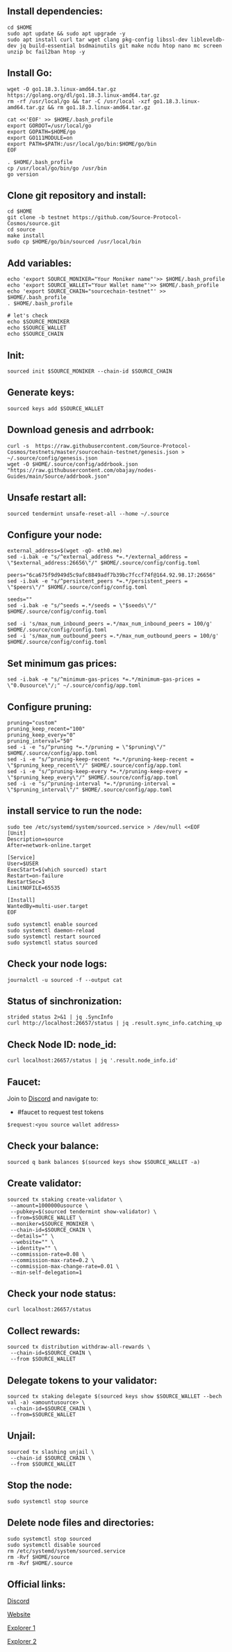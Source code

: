 ## Install dependencies:
```
cd $HOME
sudo apt update && sudo apt upgrade -y
sudo apt install curl tar wget clang pkg-config libssl-dev libleveldb-dev jq build-essential bsdmainutils git make ncdu htop nano mc screen unzip bc fail2ban htop -y
```

## Install Go:
```
wget -O go1.18.3.linux-amd64.tar.gz https://golang.org/dl/go1.18.3.linux-amd64.tar.gz
rm -rf /usr/local/go && tar -C /usr/local -xzf go1.18.3.linux-amd64.tar.gz && rm go1.18.3.linux-amd64.tar.gz

cat <<'EOF' >> $HOME/.bash_profile
export GOROOT=/usr/local/go
export GOPATH=$HOME/go
export GO111MODULE=on
export PATH=$PATH:/usr/local/go/bin:$HOME/go/bin
EOF

. $HOME/.bash_profile
cp /usr/local/go/bin/go /usr/bin
go version
```

## Clone git repository and install:
```
cd $HOME
git clone -b testnet https://github.com/Source-Protocol-Cosmos/source.git
cd source
make install
sudo cp $HOME/go/bin/sourced /usr/local/bin
```
## Add variables:
```
echo 'export SOURCE_MONIKER="Your Moniker name"'>> $HOME/.bash_profile
echo 'export SOURCE_WALLET="Your Wallet name"'>> $HOME/.bash_profile
echo 'export SOURCE_CHAIN="sourcechain-testnet"' >> $HOME/.bash_profile
. $HOME/.bash_profile

# let's check
echo $SOURCE_MONIKER
echo $SOURCE_WALLET
echo $SOURCE_CHAIN
```

## Init:
```
sourced init $SOURCE_MONIKER --chain-id $SOURCE_CHAIN
```
## Generate keys:
```
sourced keys add $SOURCE_WALLET
```
## Download genesis and adrrbook:
```
curl -s  https://raw.githubusercontent.com/Source-Protocol-Cosmos/testnets/master/sourcechain-testnet/genesis.json > ~/.source/config/genesis.json
wget -O $HOME/.source/config/addrbook.json "https://raw.githubusercontent.com/obajay/nodes-Guides/main/Source/addrbook.json"
```

## Unsafe restart all:
```
sourced tendermint unsafe-reset-all --home ~/.source
```

## Configure your node:
```
external_address=$(wget -qO- eth0.me) 
sed -i.bak -e "s/^external_address *=.*/external_address = \"$external_address:26656\"/" $HOME/.source/config/config.toml

peers="6ca675f9d949d5c9afc8849adf7b39bc7fccf74f@164.92.98.17:26656"
sed -i.bak -e "s/^persistent_peers *=.*/persistent_peers = \"$peers\"/" $HOME/.source/config/config.toml

seeds=""
sed -i.bak -e "s/^seeds =.*/seeds = \"$seeds\"/" $HOME/.source/config/config.toml

sed -i 's/max_num_inbound_peers =.*/max_num_inbound_peers = 100/g' $HOME/.source/config/config.toml
sed -i 's/max_num_outbound_peers =.*/max_num_outbound_peers = 100/g' $HOME/.source/config/config.toml
```

## Set minimum gas prices:
```
sed -i.bak -e "s/^minimum-gas-prices *=.*/minimum-gas-prices = \"0.0usource\"/;" ~/.source/config/app.toml
```
## Configure pruning:
```
pruning="custom"
pruning_keep_recent="100"
pruning_keep_every="0"
pruning_interval="50"
sed -i -e "s/^pruning *=.*/pruning = \"$pruning\"/" $HOME/.source/config/app.toml
sed -i -e "s/^pruning-keep-recent *=.*/pruning-keep-recent = \"$pruning_keep_recent\"/" $HOME/.source/config/app.toml
sed -i -e "s/^pruning-keep-every *=.*/pruning-keep-every = \"$pruning_keep_every\"/" $HOME/.source/config/app.toml
sed -i -e "s/^pruning-interval *=.*/pruning-interval = \"$pruning_interval\"/" $HOME/.source/config/app.toml
```
## install service to run the node:
```
sudo tee /etc/systemd/system/sourced.service > /dev/null <<EOF
[Unit]
Description=source
After=network-online.target

[Service]
User=$USER
ExecStart=$(which sourced) start
Restart=on-failure
RestartSec=3
LimitNOFILE=65535

[Install]
WantedBy=multi-user.target
EOF

sudo systemctl enable sourced
sudo systemctl daemon-reload
sudo systemctl restart sourced
sudo systemctl status sourced
```

## Check your node logs:
```
journalctl -u sourced -f --output cat
```
## Status of sinchronization:
```
strided status 2>&1 | jq .SyncInfo
curl http://localhost:26657/status | jq .result.sync_info.catching_up
```
## Check Node ID: node_id:
```
curl localhost:26657/status | jq '.result.node_info.id'
```
## Faucet:
Join to [Discord](https://discord.gg/bE2jcbSa) and navigate to:

* #faucet to request test tokens
```
$request:<you source wallet address>
```
## Сheck your balance:
```
sourced q bank balances $(sourced keys show $SOURCE_WALLET -a)
```
## Create validator:
```
sourced tx staking create-validator \
 --amount=1000000usource \
 --pubkey=$(sourced tendermint show-validator) \
 --from=$SOURCE_WALLET \
 --moniker=$SOURCE_MONIKER \
 --chain-id=$SOURCE_CHAIN \
 --details="" \
 --website="" \
 --identity="" \
 --commission-rate=0.08 \
 --commission-max-rate=0.2 \
 --commission-max-change-rate=0.01 \
 --min-self-delegation=1
```

## Check your node status:
```
curl localhost:26657/status
```
## Collect rewards:
```
sourced tx distribution withdraw-all-rewards \
 --chain-id=$SOURCE_CHAIN \
 --from $SOURCE_WALLET
```
## Delegate tokens to your validator:
```
sourced tx staking delegate $(sourced keys show $SOURCE_WALLET --bech val -a) <amountusource> \
 --chain-id=$SOURCE_CHAIN \
 --from=$SOURCE_WALLET
```

## Unjail:
```
sourced tx slashing unjail \
 --chain-id $SOURCE_CHAIN \
 --from $SOURCE_WALLET 
```
## Stop the node:
```
sudo systemctl stop source
```
## Delete node files and directories:
```
sudo systemctl stop sourced
sudo systemctl disable sourced
rm /etc/systemd/system/sourced.service
rm -Rvf $HOME/source
rm -Rvf $HOME/.source
```
## Official links:
  
[Discord](https://discord.gg/bE2jcbSa)

[Website](https://www.sourceprotocol.io)

[Explorer 1](https://explorer.testnet.sourceprotocol.io/source/staking)

[Explorer 2](https://exp.nodeist.net/Source/staking)
